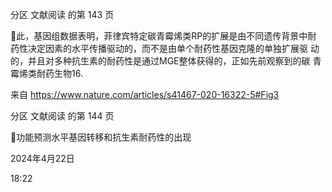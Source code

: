 分区 文献阅读 的第 143 页

此，基因组数据表明，菲律宾特定碳青霉烯类RP的扩展是由不同遗传背景中耐
药性决定因素的水平传播驱动的，而不是由单个耐药性基因克隆的单独扩展驱
动的，并且对多种抗生素的耐药性是通过MGE整体获得的，正如先前观察到的碳
青霉烯类耐药生物16.

来自 <https://www.nature.com/articles/s41467-020-16322-5#Fig3>

分区 文献阅读 的第 144 页

功能预测水平基因转移和抗生素耐药性的出现

2024年4月22日

18:22